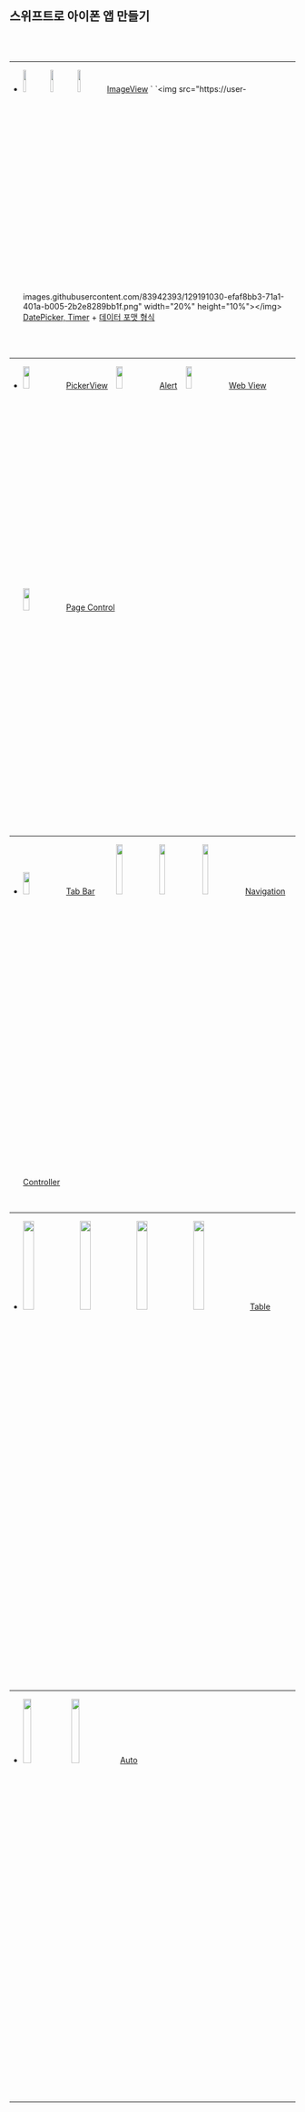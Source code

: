 ## 스위프트로 아이폰 앱 만들기
</br>
</br>

---

* <img src="https://user-images.githubusercontent.com/83942393/129182274-693c3bf4-ce04-4805-8c19-15fb015f68a9.png" width="10%" height="10%"></img><img src="https://user-images.githubusercontent.com/83942393/129182282-56d440ef-597c-4ba9-8d89-48701c73bf59.png" width="10%" height="10%"></img><img src="https://user-images.githubusercontent.com/83942393/129182291-144290e6-2cf9-4aa0-99c9-93da21997b6e.png" width="10%" height="10%"></img> [ImageView](https://github.com/ERIN56/iOS-STUDY/blob/master/%EC%8A%A4%EC%9C%84%ED%94%84%ED%8A%B8%EB%A1%9C%20%EC%95%84%EC%9D%B4%ED%8F%B0%20%EC%95%B1%20%EB%A7%8C%EB%93%A4%EA%B8%B0/Codes/func%20sizeUp(_%20sender:%20UIButton).swift) ` `<img src="https://user-images.githubusercontent.com/83942393/129191030-efaf8bb3-71a1-401a-b005-2b2e8289bb1f.png" width="20%" height="10%"></img> [DatePicker, Timer](https://github.com/ERIN56/iOS-STUDY/blob/master/%EC%8A%A4%EC%9C%84%ED%94%84%ED%8A%B8%EB%A1%9C%20%EC%95%84%EC%9D%B4%ED%8F%B0%20%EC%95%B1%20%EB%A7%8C%EB%93%A4%EA%B8%B0/Codes/func%20timer(_%20sender:%20UIDatePicker).swift) + [데이터 포맷 형식](https://github.com/ERIN56/iOS-STUDY/blob/master/%EC%8A%A4%EC%9C%84%ED%94%84%ED%8A%B8%EB%A1%9C%20%EC%95%84%EC%9D%B4%ED%8F%B0%20%EC%95%B1%20%EB%A7%8C%EB%93%A4%EA%B8%B0/Codes/daterformat.md)
</br>
</br>

---

* <img src="https://user-images.githubusercontent.com/83942393/129477235-563ed070-dde6-4704-acb8-b7795adfb5e8.png" width="15%" height="10%"></img> [PickerView](https://github.com/ERIN56/iOS-STUDY/blob/master/%EC%8A%A4%EC%9C%84%ED%94%84%ED%8A%B8%EB%A1%9C%20%EC%95%84%EC%9D%B4%ED%8F%B0%20%EC%95%B1%20%EB%A7%8C%EB%93%A4%EA%B8%B0/Codes/pickerView.swift) ` ` <img src="https://user-images.githubusercontent.com/83942393/129527828-98b7b59a-4fd7-47e7-ad40-a53c1b941ea1.png" width="15%" height="10%"></img> [Alert](https://github.com/ERIN56/iOS-STUDY/blob/master/%EC%8A%A4%EC%9C%84%ED%94%84%ED%8A%B8%EB%A1%9C%20%EC%95%84%EC%9D%B4%ED%8F%B0%20%EC%95%B1%20%EB%A7%8C%EB%93%A4%EA%B8%B0/Codes/alert.swift) ` ` <img src="https://user-images.githubusercontent.com/83942393/129708899-00d7f4a2-395d-4e12-b081-0ef9d9f1a947.png" width="15%" height="10%"></img> [Web View](https://github.com/ERIN56/iOS-STUDY/blob/master/%EC%8A%A4%EC%9C%84%ED%94%84%ED%8A%B8%EB%A1%9C%20%EC%95%84%EC%9D%B4%ED%8F%B0%20%EC%95%B1%20%EB%A7%8C%EB%93%A4%EA%B8%B0/Codes/webview.swift) ` ` <img src="https://user-images.githubusercontent.com/83942393/130564317-d8525a6d-b476-4a50-9881-f9f5276faa24.png" width="15%" height="10%"></img> [Page Control](https://github.com/ERIN56/iOS-STUDY/blob/master/%EC%8A%A4%EC%9C%84%ED%94%84%ED%8A%B8%EB%A1%9C%20%EC%95%84%EC%9D%B4%ED%8F%B0%20%EC%95%B1%20%EB%A7%8C%EB%93%A4%EA%B8%B0/Codes/pageControl.swift)
</br>

---

* <img src="https://user-images.githubusercontent.com/83942393/130568228-292f07e8-fa09-460c-8136-0b4683232920.png" width="15%" height="10%"></img> [Tab Bar](https://github.com/ERIN56/iOS-STUDY/blob/master/%EC%8A%A4%EC%9C%84%ED%94%84%ED%8A%B8%EB%A1%9C%20%EC%95%84%EC%9D%B4%ED%8F%B0%20%EC%95%B1%20%EB%A7%8C%EB%93%A4%EA%B8%B0/Codes/tabBar.swift) ` ` ` ` ` ` <img src="https://user-images.githubusercontent.com/83942393/131118113-0fbdbf37-9b23-45a5-93d5-bd3cca97118d.png" width="15%" height="15%"></img> <img src="https://user-images.githubusercontent.com/83942393/131118099-c11d224f-bde2-4959-a64a-993e96e86e55.png" width="15%" height="15%"></img> <img src="https://user-images.githubusercontent.com/83942393/131118118-5a1eff28-e548-4bab-be54-a695d17197d9.png" width="15%" height="15%"></img> [Navigation Controller](https://github.com/ERIN56/iOS-STUDY/blob/master/%EC%8A%A4%EC%9C%84%ED%94%84%ED%8A%B8%EB%A1%9C%20%EC%95%84%EC%9D%B4%ED%8F%B0%20%EC%95%B1%20%EB%A7%8C%EB%93%A4%EA%B8%B0/Codes/NavigationController.swift)
</br>

---

* <img src="https://user-images.githubusercontent.com/83942393/131209066-96eb1903-928a-4b8d-bb49-ef0ea158d949.png" width="20%" height="20%"></img> <img src="https://user-images.githubusercontent.com/83942393/131209071-de47b50f-e5c4-40fc-be05-d50f6526053a.png" width="20%" height="20%"></img> <img src="https://user-images.githubusercontent.com/83942393/131209072-772edd89-997a-4201-b817-e03b499c8e5f.png" width="20%" height="20%"></img> <img src="https://user-images.githubusercontent.com/83942393/131209074-618eea8c-8348-4cfd-bdd4-5924e73c8d95.png" width="20%" height="20%"></img> [Table](https://github.com/ERIN56/iOS-STUDY/blob/master/%EC%8A%A4%EC%9C%84%ED%94%84%ED%8A%B8%EB%A1%9C%20%EC%95%84%EC%9D%B4%ED%8F%B0%20%EC%95%B1%20%EB%A7%8C%EB%93%A4%EA%B8%B0/Codes/table.swift)
</br>

---

* <img src="https://user-images.githubusercontent.com/83942393/131803719-5ecc9b25-6132-4726-8410-4cebe747e035.png" width="17%" height="17%"></img> <img src="https://user-images.githubusercontent.com/83942393/131803728-450ac9fa-940c-421f-8d09-b3b6e178a3bf.png" width="17%" height="17%"></img> [Auto](https://github.com/ERIN56/iOS-STUDY/blob/master/%EC%8A%A4%EC%9C%84%ED%94%84%ED%8A%B8%EB%A1%9C%20%EC%95%84%EC%9D%B4%ED%8F%B0%20%EC%95%B1%20%EB%A7%8C%EB%93%A4%EA%B8%B0/Codes/Auto.swift)
</br>

---




